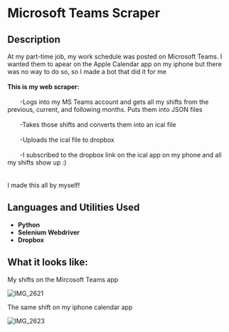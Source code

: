 <h1>Microsoft Teams Scraper</h1>

<h2>Description</h2>
At my part-time job, my work schedule was posted on Microsoft Teams. I wanted them to apear on the Apple Calendar app on my iphone but there was no way to do so, so I made a bot that did it for me<br />
<br />
<b>This is my web scraper:</b><br /><br />
  &emsp;&emsp;-Logs into my MS Teams account and gets all my shifts from the previous, current, and following months. Puts them into JSON files<br /><br />
  &emsp;&emsp;-Takes those shifts and converts them into an ical file<br /><br />
  &emsp;&emsp;-Uploads the ical file to dropbox<br /><br />
  &emsp;&emsp;-I subscribed to the dropbox link on the ical app on my phone and all my shifts show up :)<br /><br />
 
<br />
I made this all by myself!<br />

<h2>Languages and Utilities Used</h2>

- <b>Python</b> 
- <b>Selenium Webdriver</b>
- <b>Dropbox</b>

<h2>What it looks like:</h2>
My shifts on the Mircosoft Teams app

![IMG_2621](https://github.com/ManavToor/ShiftstoIcal/assets/68403400/8057c5ce-94b2-4ca8-b220-077171e05ff4)

The same shift on my iphone calendar app

![IMG_2623](https://github.com/ManavToor/ShiftstoIcal/assets/68403400/fb01d54c-5721-4e1a-818e-c39b2f823f46)


<!--
 ```diff
- text in red
+ text in green
! text in orange
# text in gray
@@ text in purple (and bold)@@
```
--!>
